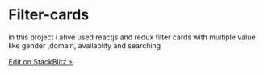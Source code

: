 # Filter-cards
in this project i ahve used reactjs and redux 
filter cards with multiple value like gender ,domain, availablity
and searching 

[Edit on StackBlitz ⚡️](https://stackblitz.com/edit/react-bn3gzb)
